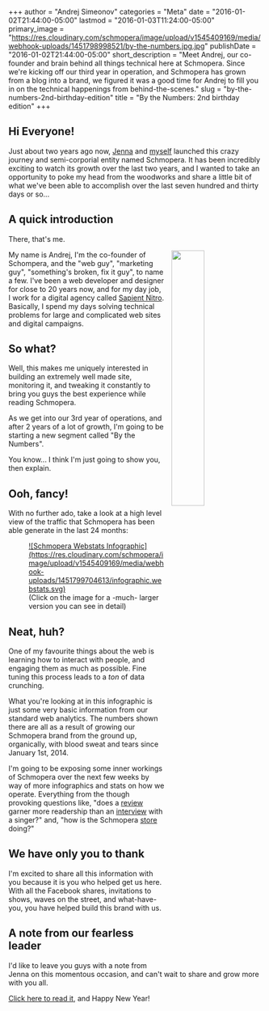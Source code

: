 +++
author = "Andrej Simeonov"
categories = "Meta"
date = "2016-01-02T21:44:00-05:00"
lastmod = "2016-01-03T11:24:00-05:00"
primary_image = "https://res.cloudinary.com/schmopera/image/upload/v1545409169/media/webhook-uploads/1451798998521/by-the-numbers.jpg.jpg"
publishDate = "2016-01-02T21:44:00-05:00"
short_description = "Meet Andrej, our co-founder and brain behind all things technical here at Schmopera. Since we&#039;re kicking off our third year in operation, and Schmopera has grown from a blog into a brand, we figured it was a good time for Andrej to fill you in on the technical happenings from behind-the-scenes."
slug = "by-the-numbers-2nd-birthday-edition"
title = "By the Numbers: 2nd birthday edition"
+++

## Hi Everyone!

Just about two years ago now, [Jenna](http://twitter.com/jennamariepiano) and [myself](http://twitter.com/dr_drej) launched this crazy journey and semi-corporial entity named Schmopera. It has been incredibly exciting to watch its growth over the last two years, and I wanted to take an opportunity to poke my head from the woodworks and share a little bit of what we've been able to accomplish over the last seven hundred and thirty days or so...

## A quick introduction

There, that's me.

<img src="https://res.cloudinary.com/schmopera/image/upload/v1545409169/media/webhook-uploads/1451793905119/me-square.jpg" style="float: right; width: 36%; max-width: 200px; margin: 0 0 1em 1em;">

My name is Andrej, I'm the co-founder of Schompera, and the "web guy", "marketing guy", "something's broken, fix it guy", to name a few. I've been a web developer and designer for close to 20 years now, and for my day job, I work for a digital agency called [Sapient Nitro](http://www.sapientnitro.com). Basically, I spend my days solving technical problems for large and complicated web sites and digital campaigns.

## So what?

Well, this makes me uniquely interested in building an extremely well made site, monitoring it, and tweaking it constantly to bring you guys the best experience while reading Schmopera.

As we get into our 3rd year of operations, and after 2 years of a lot of growth, I'm going to be starting a new segment called "By the Numbers". 

You know... I think I'm just going to show you, then explain.

## Ooh, fancy!

With no further ado, take a look at a high level view of the traffic that Schmopera has been able generate in the last 24 months:

<figure data-type="image">
<a href="https://res.cloudinary.com/schmopera/image/upload/v1545409169/media/webhook-uploads/1451799704613/infographic.webstats.svg">
![Schmopera Webstats Infographic](https://res.cloudinary.com/schmopera/image/upload/v1545409169/media/webhook-uploads/1451799704613/infographic.webstats.svg)
</a>
<figcaption>(Click on the image for a -much- larger version you can see in detail)</figcaption>
</figure>

## Neat, huh?

One of my favourite things about the web is learning how to interact with people, and engaging them as much as possible. Fine tuning this process leads to a *ton* of data crunching. 

What you're looking at in this infographic is just some very basic information from our standard web analytics. The numbers shown there are all as a result of growing our Schmopera brand from the ground up, organically, with blood sweat and tears since January 1st, 2014. 

I'm going to be exposing some inner workings of Schmopera over the next few weeks by way of more infographics and stats on how we operate. Everything from the though provoking questions like, "does a [review](/categories/reviews/) garner more readership than an [interview](/categories/interview) with a singer?" and, "how is the Schmopera [store](http://store.schmopera.com) doing?"

## We have only you to thank

I'm excited to share all this information with you because it is you who helped get us here. With all the Facebook shares, invitations to shows, waves on the street, and what-have-you, you have helped build this brand with us.

## A note from our fearless leader

I'd like to leave you guys with a note from Jenna on this momentous occasion, and can't wait to share and grow more with you all. 

[Click here to read it](/schmopera-is-two/), and Happy New Year!
